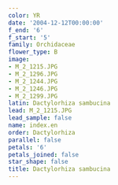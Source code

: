 ```yaml
---
color: YR
date: '2004-12-12T00:00:00'
f_end: '6'
f_start: '5'
family: Orchidaceae
flower_type: B
image:
- M_2_1215.JPG
- M_2_1296.JPG
- M_2_1244.JPG
- M_2_1246.JPG
- M_2_1299.JPG
latin: Dactylorhiza sambucina
lead: M_2_1215.JPG
lead_sample: false
name: index.en
order: Dactylorhiza
parallel: false
petals: '6'
petals_joined: false
star_shape: false
title: Dactylorhiza sambucina
---
```

